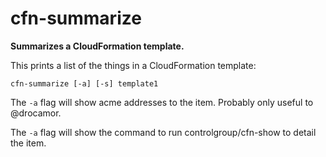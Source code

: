 cfn-summarize
======

**Summarizes a CloudFormation template.**

This prints a list of the things in a CloudFormation template:

    cfn-summarize [-a] [-s] template1
    
The ```-a``` flag will show acme addresses to the item. Probably only useful to @drocamor.

The ```-a``` flag will show the command to run controlgroup/cfn-show to detail the item.